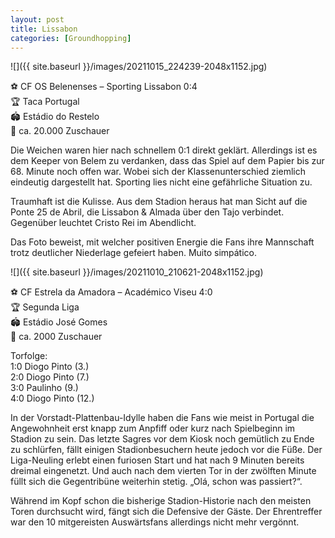 ```yaml
---
layout: post
title: Lissabon
categories: [Groundhopping]
---
```



![]({{ site.baseurl }}/images/20211015_224239-2048x1152.jpg)

⚽️ CF OS Belenenses – Sporting Lissabon 0:4  
🏆 Taca Portugal  
🏟 Estádio do Restelo  
🥁 ca. 20.000 Zuschauer  

Die Weichen waren hier nach schnellem 0:1 direkt geklärt. Allerdings ist es dem Keeper von Belem zu verdanken, dass das Spiel auf dem Papier bis zur 68. Minute noch offen war. Wobei sich der Klassenunterschied ziemlich eindeutig dargestellt hat. Sporting lies nicht eine gefährliche Situation zu.

Traumhaft ist die Kulisse. Aus dem Stadion heraus hat man Sicht auf die Ponte 25 de Abril, die Lissabon & Almada über den Tajo verbindet. Gegenüber leuchtet Cristo Rei im Abendlicht.

Das Foto beweist, mit welcher positiven Energie die Fans ihre Mannschaft trotz deutlicher Niederlage gefeiert haben. Muito simpático. 


![]({{ site.baseurl }}/images/20211010_210621-2048x1152.jpg)

⚽️ CF Estrela da Amadora – Académico Viseu 4:0  
🏆 Segunda Liga  
🏟 Estádio José Gomes  
🥁 ca. 2000 Zuschauer  

Torfolge:  
1:0 Diogo Pinto (3.)  
2:0 Diogo Pinto (7.)  
3:0 Paulinho (9.)  
4:0 Diogo Pinto (12.)  

In der Vorstadt-Plattenbau-Idylle haben die Fans wie meist in Portugal die Angewohnheit erst knapp zum Anpfiff oder kurz nach Spielbeginn im Stadion zu sein. Das letzte Sagres vor dem Kiosk noch gemütlich zu Ende zu schlürfen, fällt einigen Stadionbesuchern heute jedoch vor die Füße. Der Liga-Neuling erlebt einen furiosen Start und hat nach 9 Minuten bereits dreimal eingenetzt. Und auch nach dem vierten Tor in der zwölften Minute füllt sich die Gegentribüne weiterhin stetig. „Olá, schon was passiert?“.

Während im Kopf schon die bisherige Stadion-Historie nach den meisten Toren durchsucht wird, fängt sich die Defensive der Gäste. Der Ehrentreffer war den 10 mitgereisten Auswärtsfans allerdings nicht mehr vergönnt. 



